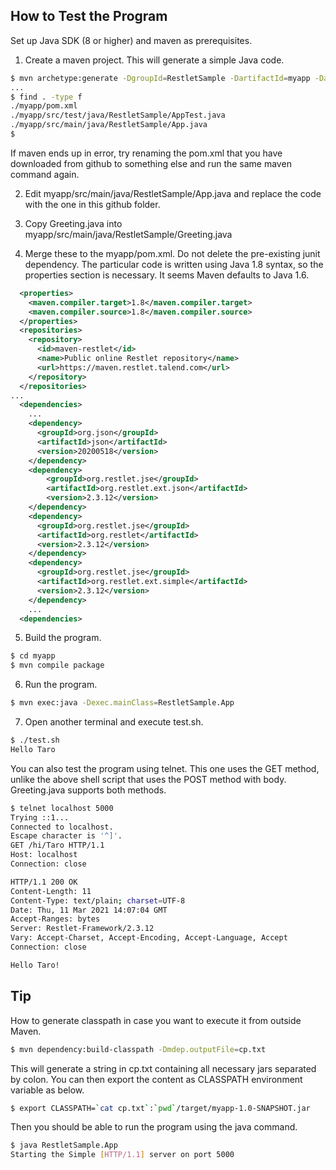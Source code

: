 ## How to Test the Program
Set up Java SDK (8 or higher) and maven as prerequisites.

1. Create a maven project. This will generate a simple Java code.

```sh
$ mvn archetype:generate -DgroupId=RestletSample -DartifactId=myapp -DarchetypeArtifactId=maven-archetype-quickstart -DinteractiveMode=false
...
$ find . -type f
./myapp/pom.xml
./myapp/src/test/java/RestletSample/AppTest.java
./myapp/src/main/java/RestletSample/App.java
$
```
If maven ends up in error, try renaming the pom.xml that you have downloaded from github to something else and run the same maven command again.

2. Edit myapp/src/main/java/RestletSample/App.java and replace the code with the one in this github folder.

3. Copy Greeting.java into myapp/src/main/java/RestletSample/Greeting.java

4. Merge these to the myapp/pom.xml. Do not delete the pre-existing junit dependency. The particular code is written using Java 1.8 syntax, so the properties section is necessary. It seems Maven defaults to Java 1.6.

```xml
  <properties>
    <maven.compiler.target>1.8</maven.compiler.target>
    <maven.compiler.source>1.8</maven.compiler.source>
  </properties>
  <repositories>
    <repository>
      <id>maven-restlet</id>
      <name>Public online Restlet repository</name>
      <url>https://maven.restlet.talend.com</url>
    </repository>
  </repositories>
...
  <dependencies>
    ...
    <dependency>
      <groupId>org.json</groupId>
      <artifactId>json</artifactId>
      <version>20200518</version>
    </dependency>
    <dependency>
        <groupId>org.restlet.jse</groupId>
        <artifactId>org.restlet.ext.json</artifactId>
        <version>2.3.12</version>
    </dependency>
    <dependency>
      <groupId>org.restlet.jse</groupId>
      <artifactId>org.restlet</artifactId>
      <version>2.3.12</version>
    </dependency>
    <dependency>
      <groupId>org.restlet.jse</groupId>
      <artifactId>org.restlet.ext.simple</artifactId>
      <version>2.3.12</version>
    </dependency>
    ...
  <dependencies>
```

5. Build the program.
``` sh
$ cd myapp
$ mvn compile package
```

6. Run the program.
```sh
$ mvn exec:java -Dexec.mainClass=RestletSample.App
```

7. Open another terminal and execute test.sh.
```sh
$ ./test.sh
Hello Taro
```
You can also test the program using telnet. This one uses the GET method, unlike the above shell script that uses the POST method with body. Greeting.java supports  both methods.
```sh
$ telnet localhost 5000
Trying ::1...
Connected to localhost.
Escape character is '^]'.
GET /hi/Taro HTTP/1.1
Host: localhost
Connection: close

HTTP/1.1 200 OK
Content-Length: 11
Content-Type: text/plain; charset=UTF-8
Date: Thu, 11 Mar 2021 14:07:04 GMT
Accept-Ranges: bytes
Server: Restlet-Framework/2.3.12
Vary: Accept-Charset, Accept-Encoding, Accept-Language, Accept
Connection: close

Hello Taro!
```


## Tip
How to generate classpath in case you want to execute it from outside Maven.
```sh
$ mvn dependency:build-classpath -Dmdep.outputFile=cp.txt
```
This will generate a string in cp.txt containing all necessary jars separated by colon. You can then export the content as CLASSPATH environment variable as below.
```sh
$ export CLASSPATH=`cat cp.txt`:`pwd`/target/myapp-1.0-SNAPSHOT.jar
```
Then you should be able to run the program using the java command.
```sh
$ java RestletSample.App
Starting the Simple [HTTP/1.1] server on port 5000
```
